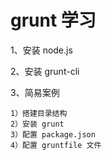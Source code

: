 # grunt 学习

1、安装 node.js

2、安装 grunt-cli

3、简易案例

    1）搭建目录结构
    2）安装 grunt
    3）配置 package.json
    4）配置 gruntfile 文件
